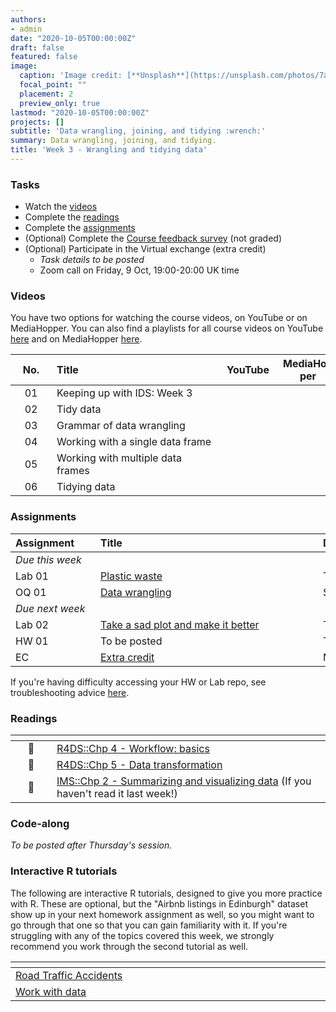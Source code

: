 ```yaml
---
authors:
- admin
date: "2020-10-05T00:00:00Z"
draft: false
featured: false
image:
  caption: 'Image credit: [**Unsplash**](https://unsplash.com/photos/7ah_4PHzSCc)'
  focal_point: ""
  placement: 2
  preview_only: true
lastmod: "2020-10-05T00:00:00Z"
projects: []
subtitle: 'Data wrangling, joining, and tidying :wrench:'
summary: Data wrangling, joining, and tidying.
title: 'Week 3 - Wrangling and tidying data'
---
```


### Tasks

- Watch the [videos](/post/03-week/#videos)
- Complete the [readings](/post/03-week/#readings)
- Complete the [assignments](/post/03-week/#assignments)
- (Optional) Complete the [Course feedback survey](https://forms.office.com/Pages/ResponsePage.aspx?id=sAafLmkWiUWHiRCgaTTcYRiRHjHRDWhOuLE_6JyNA0dUMFNaSjAxMDQyUDZHQk9ZOFMxQlZERDlMUC4u) (not graded)
- (Optional) Participate in the Virtual exchange (extra credit)
  - *Task details to be posted*
  - Zoom call on Friday, 9 Oct, 19:00-20:00 UK time

### Videos

You have two options for watching the course videos, on YouTube or on MediaHopper. You can also find a playlists for all course videos on YouTube [here](https://www.youtube.com/playlist?list=PLNUVZZ6hfXX1tyUykCWShOKZdIB0TIhtM) and on MediaHopper [here](https://media.ed.ac.uk/playlist/dedicated/183821961/1_r35z2f16/).

| <div style="width:50px;text-align:center">No.</div> | <div style="width:250px;text-align:left">Title</div> | <div style="width:80px;text-align:center">YouTube</div> | <div style="width:80px;text-align:center">MediaHopper</div> |  <div style="width:80px;text-align:center">Slides</div> | <div style="width:80px;text-align:center">Length</div> |
|:---:|:---------------------|:-------:|:-----------:|:--------:|:------:|
| 01 | Keeping up with IDS: Week 3 | [<span style='color: red;'><i class='fab fa-youtube fa-lg'></i></span>](https://youtu.be/VlfnShvjL0c) | [<span style='color: #0A1E3F;'><i class='fas fa-file-video fa-lg'></i></span>](https://media.ed.ac.uk/media/IDS+-+Week+03+-+01+-+Keeping+up+with+IDS/1_faaiztni) | [<span style='color: #4b5357;'><i class='fas fa-desktop fa-lg'></i></span>](https://ids-s1-20.github.io/slides/week-03/w3-d01-kuwids/w3-d01-kuwids.pdf) | 6:23 |
| 02 | Tidy data | [<span style='color: red;'><i class='fab fa-youtube fa-lg'></i></span>](https://youtu.be/Ux85eR3h9hw) | [<span style='color: #0A1E3F;'><i class='fas fa-file-video fa-lg'></i></span>](https://media.ed.ac.uk/media/IDS+-+Week+03+-+02+-+Tidy+data/1_lc61ottc) | [<span style='color: #4b5357;'><i class='fas fa-desktop fa-lg'></i></span>](https://ids-s1-20.github.io/slides/week-03/w3-d02-tidy-data/w3-d02-tidy-data.html) | 6:46 |
| 03 | Grammar of data wrangling | [<span style='color: red;'><i class='fab fa-youtube fa-lg'></i></span>](https://youtu.be/ZCaYBES_VEk) | [<span style='color: #0A1E3F;'><i class='fas fa-file-video fa-lg'></i></span>](https://media.ed.ac.uk/media/IDS+-+Week+03+-+03+-+Grammar+of+data+wrangling/1_meyz4shf) | [<span style='color: #4b5357;'><i class='fas fa-desktop fa-lg'></i></span>](https://ids-s1-20.github.io/slides/week-03/w3-d03-grammar-wrangle/w3-d03-grammar-wrangle.html) | 13:13 |
| 04 | Working with a single data frame | [<span style='color: red;'><i class='fab fa-youtube fa-lg'></i></span>](https://youtu.be/0229Uq2hkJo) | [<span style='color: #0A1E3F;'><i class='fas fa-file-video fa-lg'></i></span>](https://media.ed.ac.uk/media/IDS+-+Week+03+-+04+-+Working+with+a+single+data+frame/1_bismxagl) | [<span style='color: #4b5357;'><i class='fas fa-desktop fa-lg'></i></span>](https://ids-s1-20.github.io/slides/week-03/w3-d04-single-df/w3-d04-single-df.html) | 32:15 |
| 05 | Working with multiple data frames | [<span style='color: red;'><i class='fab fa-youtube fa-lg'></i></span>](https://youtu.be/VdV5ABsaf5Y) | [<span style='color: #0A1E3F;'><i class='fas fa-file-video fa-lg'></i></span>](https://media.ed.ac.uk/media/IDS+-+Week+03+-+05+-+Working+with+multiple+data+frames/1_pz5t7dhx) | [<span style='color: #4b5357;'><i class='fas fa-desktop fa-lg'></i></span>](https://ids-s1-20.github.io/slides/week-03/w3-d05-multi-df/w3-d05-multi-df.html) | 17:26 |
| 06 | Tidying data | [<span style='color: red;'><i class='fab fa-youtube fa-lg'></i></span>](https://youtu.be/x3KM5uxaFdI) | [<span style='color: #0A1E3F;'><i class='fas fa-file-video fa-lg'></i></span>](https://media.ed.ac.uk/media/IDS+-+Week+03+-+06+-+Tidying+data/1_wa4tmotd) | [<span style='color: #4b5357;'><i class='fas fa-desktop fa-lg'></i></span>](https://ids-s1-20.github.io/slides/week-03/w3-d06-tidying/w3-d06-tidying.html) | 20:14 |

### Assignments

| <div style="width:120px;text-align:left">Assignment</div> | <div style="width:340px;text-align:left">Title</div> | <div style="width:200px;text-align:left">Due</div> |
|:---|:---|:---|
| *Due this week* | | |
| Lab 01 | [Plastic waste](https://ids-s1-20.github.io/labs/lab-01/lab-01-plastic-waste.html) | Tue, 6 Oct, 16:00 UK |
| OQ 01  | [Data wrangling](https://minecr.shinyapps.io/02-datawrangle/) | Sun, 11 Oct, 23:59 UK |
| *Due next week* | | |
| Lab 02 | [Take a sad plot and make it better](https://ids-s1-20.github.io/labs/lab-02/lab-02-sad-plot.html) | Tue, 13 Oct, 16:00 UK |
| HW 01 | To be posted | Thur, 15 Oct, 16:00 UK |
| EC    | [Extra credit](/extra-credit/extra-credit-02.html) | Multiple (see assignment) |

If you're having difficulty accessing your HW or Lab repo, see troubleshooting advice [here](/troubleshoot/github-org.html).

### Readings

| <div style="width:50px"></div>  | <div style="width:420px"></div>  |  <div style="width:200px"></div> |
|:---:|:---|:---:|
| :open_book: | [R4DS::Chp 4 - Workflow: basics](https://r4ds.had.co.nz/workflow-basics.html) | **Required** |
| :open_book: | [R4DS::Chp 5 - Data transformation](https://r4ds.had.co.nz/transform.html) | **Required** |
| :open_book: | [IMS::Chp 2 - Summarizing and visualizing data](https://openintro-ims.netlify.app/summarizing-visualizing-data.html) (If you haven't read it last week!) | **Required** |

### Code-along

*To be posted after Thursday's session.*

### Interactive R tutorials

The following are interactive R tutorials, designed to give you more practice with R. These are optional, but the "Airbnb listings in Edinburgh" dataset show up in your next homework assignment as well, so you might want to go through that one so that you can gain familiarity with it. If you're struggling with any of the topics covered this week, we strongly recommend you work through the second tutorial as well.

|  <div style="width:480px"></div>  |  <div style="width:200px"></div>  |
|:---|:---|
| [Road Traffic Accidents](https://minecr.shinyapps.io/dsbox-02-accidents/) | Related to HW 01 |
| [Work with data](https://rstudio.cloud/learn/primers/2)         | Extra practice   |
